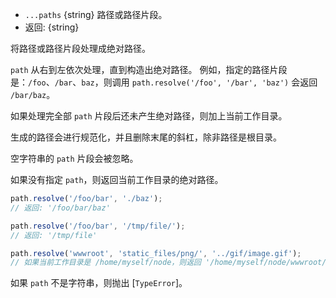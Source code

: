 <!-- YAML
added: v0.3.4
-->

* `...paths` {string} 路径或路径片段。
* 返回: {string}

将路径或路径片段处理成绝对路径。

`path` 从右到左依次处理，直到构造出绝对路径。
例如，指定的路径片段是：`/foo`、`/bar`、`baz`，则调用 `path.resolve('/foo', '/bar', 'baz')` 会返回 `/bar/baz`。

如果处理完全部 `path` 片段后还未产生绝对路径，则加上当前工作目录。

生成的路径会进行规范化，并且删除末尾的斜杠，除非路径是根目录。

空字符串的 `path` 片段会被忽略。

如果没有指定 `path`，则返回当前工作目录的绝对路径。

```js
path.resolve('/foo/bar', './baz');
// 返回: '/foo/bar/baz'

path.resolve('/foo/bar', '/tmp/file/');
// 返回: '/tmp/file'

path.resolve('wwwroot', 'static_files/png/', '../gif/image.gif');
// 如果当前工作目录是 /home/myself/node，则返回 '/home/myself/node/wwwroot/static_files/gif/image.gif'
```

如果 `path` 不是字符串，则抛出 [`TypeError`]。

